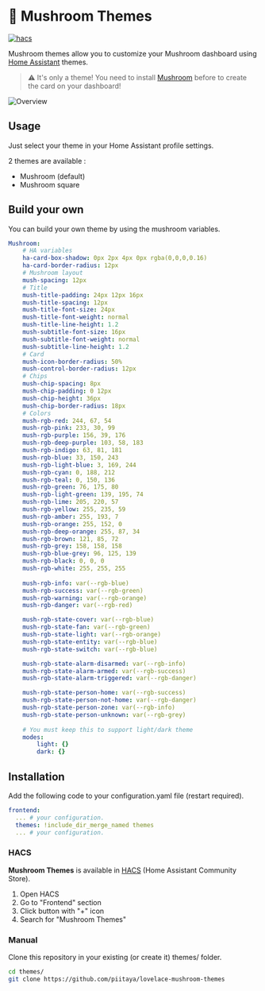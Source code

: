 # 🍄 Mushroom Themes

[![hacs][hacs-badge]][hacs-url]

Mushroom themes allow you to customize your Mushroom dashboard using [Home Assistant][home-assistant] themes.

> ⚠️ It's only a theme! You need to install [Mushroom](mushroom) before to create the card on your dashboard!

![Overview](https://user-images.githubusercontent.com/5878303/152695688-9d705231-500c-49e7-82f5-69e206da95db.png)

## Usage

Just select your theme in your Home Assistant profile settings.

2 themes are available :

-   Mushroom (default)
-   Mushroom square

## Build your own

You can build your own theme by using the mushroom variables.

```yaml
Mushroom:
    # HA variables
    ha-card-box-shadow: 0px 2px 4px 0px rgba(0,0,0,0.16)
    ha-card-border-radius: 12px
    # Mushroom layout
    mush-spacing: 12px
    # Title
    mush-title-padding: 24px 12px 16px
    mush-title-spacing: 12px
    mush-title-font-size: 24px
    mush-title-font-weight: normal
    mush-title-line-height: 1.2
    mush-subtitle-font-size: 16px
    mush-subtitle-font-weight: normal
    mush-subtitle-line-height: 1.2
    # Card
    mush-icon-border-radius: 50%
    mush-control-border-radius: 12px
    # Chips
    mush-chip-spacing: 8px
    mush-chip-padding: 0 12px
    mush-chip-height: 36px
    mush-chip-border-radius: 18px
    # Colors
    mush-rgb-red: 244, 67, 54
    mush-rgb-pink: 233, 30, 99
    mush-rgb-purple: 156, 39, 176
    mush-rgb-deep-purple: 103, 58, 183
    mush-rgb-indigo: 63, 81, 181
    mush-rgb-blue: 33, 150, 243
    mush-rgb-light-blue: 3, 169, 244
    mush-rgb-cyan: 0, 188, 212
    mush-rgb-teal: 0, 150, 136
    mush-rgb-green: 76, 175, 80
    mush-rgb-light-green: 139, 195, 74
    mush-rgb-lime: 205, 220, 57
    mush-rgb-yellow: 255, 235, 59
    mush-rgb-amber: 255, 193, 7
    mush-rgb-orange: 255, 152, 0
    mush-rgb-deep-orange: 255, 87, 34
    mush-rgb-brown: 121, 85, 72
    mush-rgb-grey: 158, 158, 158
    mush-rgb-blue-grey: 96, 125, 139
    mush-rgb-black: 0, 0, 0
    mush-rgb-white: 255, 255, 255
    
    mush-rgb-info: var(--rgb-blue)
    mush-rgb-success: var(--rgb-green)
    mush-rgb-warning: var(--rgb-orange)
    mush-rgb-danger: var(--rgb-red)

    mush-rgb-state-cover: var(--rgb-blue)
    mush-rgb-state-fan: var(--rgb-green)
    mush-rgb-state-light: var(--rgb-orange)
    mush-rgb-state-entity: var(--rgb-blue)
    mush-rgb-state-switch: var(--rgb-blue)

    mush-rgb-state-alarm-disarmed: var(--rgb-info)
    mush-rgb-state-alarm-armed: var(--rgb-success)
    mush-rgb-state-alarm-triggered: var(--rgb-danger)

    mush-rgb-state-person-home: var(--rgb-success)
    mush-rgb-state-person-not-home: var(--rgb-danger)
    mush-rgb-state-person-zone: var(--rgb-info)
    mush-rgb-state-person-unknown: var(--rgb-grey)
    
    # You must keep this to support light/dark theme
    modes:
        light: {}
        dark: {}
```

## Installation

Add the following code to your configuration.yaml file (restart required).

```yaml
frontend:
  ... # your configuration.
  themes: !include_dir_merge_named themes
  ... # your configuration.
```

### HACS

**Mushroom Themes** is available in [HACS][hacs] (Home Assistant Community Store).

1. Open HACS
2. Go to "Frontend" section
3. Click button with "+" icon
4. Search for "Mushroom Themes"

### Manual

Clone this repository in your existing (or create it) themes/ folder.

```sh
cd themes/
git clone https://github.com/piitaya/lovelace-mushroom-themes
```

<!-- Badges -->

[hacs-url]: https://github.com/custom-components/hacs
[hacs-badge]: https://img.shields.io/badge/hacs-default-orange.svg?style=flat-square

<!-- References -->

[home-assistant]: https://www.home-assistant.io/
[home-assitant-theme-docs]: https://www.home-assistant.io/integrations/frontend/#defining-themes
[hacs]: https://hacs.xyz
[mushroom]: https://github.com/piitaya/lovelace-mushroom
